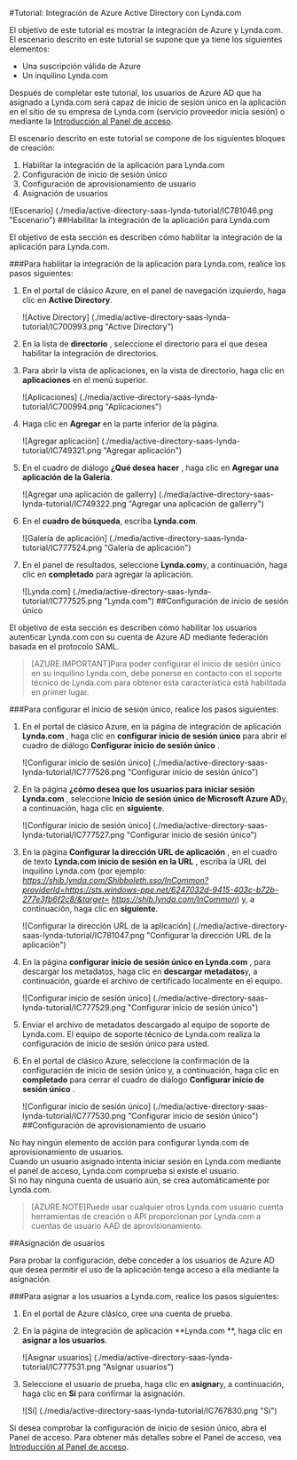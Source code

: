 <properties 
    pageTitle="Tutorial: Integración de Azure Active Directory con Lynda.com | Microsoft Azure" 
    description="Aprenda a usar Lynda.com con Azure Active Directory para habilitar el inicio de sesión único, aprovisionamiento automatizado y mucho más." 
    services="active-directory" 
    authors="jeevansd"  
    documentationCenter="na" 
    manager="femila"/>
<tags 
    ms.service="active-directory" 
    ms.devlang="na" 
    ms.topic="article" 
    ms.tgt_pltfrm="na" 
    ms.workload="identity" 
    ms.date="09/29/2016" 
    ms.author="jeedes" />

#<a name="tutorial-azure-active-directory-integration-with-lyndacom"></a>Tutorial: Integración de Azure Active Directory con Lynda.com
  
El objetivo de este tutorial es mostrar la integración de Azure y Lynda.com.  
El escenario descrito en este tutorial se supone que ya tiene los siguientes elementos:

-   Una suscripción válida de Azure
-   Un inquilino Lynda.com
  
Después de completar este tutorial, los usuarios de Azure AD que ha asignado a Lynda.com será capaz de inicio de sesión único en la aplicación en el sitio de su empresa de Lynda.com (servicio proveedor inicia sesión) o mediante la [Introducción al Panel de acceso](active-directory-saas-access-panel-introduction.md).
  
El escenario descrito en este tutorial se compone de los siguientes bloques de creación:

1.  Habilitar la integración de la aplicación para Lynda.com
2.  Configuración de inicio de sesión único
3.  Configuración de aprovisionamiento de usuario
4.  Asignación de usuarios

![Escenario] (./media/active-directory-saas-lynda-tutorial/IC781046.png "Escenario")
##<a name="enabling-the-application-integration-for-lyndacom"></a>Habilitar la integración de la aplicación para Lynda.com
  
El objetivo de esta sección es describen cómo habilitar la integración de la aplicación para Lynda.com.

###<a name="to-enable-the-application-integration-for-lyndacom-perform-the-following-steps"></a>Para habilitar la integración de la aplicación para Lynda.com, realice los pasos siguientes:

1.  En el portal de clásico Azure, en el panel de navegación izquierdo, haga clic en **Active Directory**.

    ![Active Directory] (./media/active-directory-saas-lynda-tutorial/IC700993.png "Active Directory")

2.  En la lista de **directorio** , seleccione el directorio para el que desea habilitar la integración de directorios.

3.  Para abrir la vista de aplicaciones, en la vista de directorio, haga clic en **aplicaciones** en el menú superior.

    ![Aplicaciones] (./media/active-directory-saas-lynda-tutorial/IC700994.png "Aplicaciones")

4.  Haga clic en **Agregar** en la parte inferior de la página.

    ![Agregar aplicación] (./media/active-directory-saas-lynda-tutorial/IC749321.png "Agregar aplicación")

5.  En el cuadro de diálogo **¿Qué desea hacer** , haga clic en **Agregar una aplicación de la Galería**.

    ![Agregar una aplicación de gallerry] (./media/active-directory-saas-lynda-tutorial/IC749322.png "Agregar una aplicación de gallerry")

6.  En el **cuadro de búsqueda**, escriba **Lynda.com**.

    ![Galería de aplicación] (./media/active-directory-saas-lynda-tutorial/IC777524.png "Galería de aplicación")

7.  En el panel de resultados, seleccione **Lynda.com**y, a continuación, haga clic en **completado** para agregar la aplicación.

    ![Lynda.com] (./media/active-directory-saas-lynda-tutorial/IC777525.png "Lynda.com")
##<a name="configuring-single-sign-on"></a>Configuración de inicio de sesión único
  
El objetivo de esta sección es describen cómo habilitar los usuarios autenticar Lynda.com con su cuenta de Azure AD mediante federación basada en el protocolo SAML.

>[AZURE.IMPORTANT]Para poder configurar el inicio de sesión único en su inquilino Lynda.com, debe ponerse en contacto con el soporte técnico de Lynda.com para obtener esta característica está habilitada en primer lugar.

###<a name="to-configure-single-sign-on-perform-the-following-steps"></a>Para configurar el inicio de sesión único, realice los pasos siguientes:

1.  En el portal de clásico Azure, en la página de integración de aplicación **Lynda.com** , haga clic en **configurar inicio de sesión único** para abrir el cuadro de diálogo **Configurar inicio de sesión único** .

    ![Configurar inicio de sesión único] (./media/active-directory-saas-lynda-tutorial/IC777526.png "Configurar inicio de sesión único")

2.  En la página **¿cómo desea que los usuarios para iniciar sesión Lynda.com** , seleccione **Inicio de sesión único de Microsoft Azure AD**y, a continuación, haga clic en **siguiente**.

    ![Configurar inicio de sesión único] (./media/active-directory-saas-lynda-tutorial/IC777527.png "Configurar inicio de sesión único")

3.  En la página **Configurar la dirección URL de aplicación** , en el cuadro de texto **Lynda.com inicio de sesión en la URL** , escriba la URL del inquilino Lynda.com (por ejemplo: *https://shib.lynda.com/Shibboleth.sso/InCommon?providerId=https://sts.windows-ppe.net/6247032d-9415-403c-b72b-277e3fb6f2c8/&target= https://shib.lynda.com/InCommon*) y, a continuación, haga clic en **siguiente**.

    ![Configurar la dirección URL de la aplicación] (./media/active-directory-saas-lynda-tutorial/IC781047.png "Configurar la dirección URL de la aplicación")

4.  En la página **configurar inicio de sesión único en Lynda.com** , para descargar los metadatos, haga clic en **descargar metadatos**y, a continuación, guarde el archivo de certificado localmente en el equipo.

    ![Configurar inicio de sesión único] (./media/active-directory-saas-lynda-tutorial/IC777529.png "Configurar inicio de sesión único")

5.  Enviar el archivo de metadatos descargado al equipo de soporte de Lynda.com. El equipo de soporte técnico de Lynda.com realiza la configuración de inicio de sesión único para usted.

6.  En el portal de clásico Azure, seleccione la confirmación de la configuración de inicio de sesión único y, a continuación, haga clic en **completado** para cerrar el cuadro de diálogo **Configurar inicio de sesión único** .

    ![Configurar inicio de sesión único] (./media/active-directory-saas-lynda-tutorial/IC777530.png "Configurar inicio de sesión único")
##<a name="configuring-user-provisioning"></a>Configuración de aprovisionamiento de usuario
  
No hay ningún elemento de acción para configurar Lynda.com de aprovisionamiento de usuarios.  
Cuando un usuario asignado intenta iniciar sesión en Lynda.com mediante el panel de acceso, Lynda.com comprueba si existe el usuario.  
Si no hay ninguna cuenta de usuario aún, se crea automáticamente por Lynda.com.

>[AZURE.NOTE]Puede usar cualquier otros Lynda.com usuario cuenta herramientas de creación o API proporcionan por Lynda.com a cuentas de usuario AAD de aprovisionamiento.

##<a name="assigning-users"></a>Asignación de usuarios
  
Para probar la configuración, debe conceder a los usuarios de Azure AD que desea permitir el uso de la aplicación tenga acceso a ella mediante la asignación.

###<a name="to-assign-users-to-lyndacom-perform-the-following-steps"></a>Para asignar a los usuarios a Lynda.com, realice los pasos siguientes:

1.  En el portal de Azure clásico, cree una cuenta de prueba.

2.  En la página de integración de aplicación **Lynda.com **, haga clic en **asignar a los usuarios**.

    ![Asignar usuarios] (./media/active-directory-saas-lynda-tutorial/IC777531.png "Asignar usuarios")

3.  Seleccione el usuario de prueba, haga clic en **asignar**y, a continuación, haga clic en **Sí** para confirmar la asignación.

    ![Sí] (./media/active-directory-saas-lynda-tutorial/IC767830.png "Sí")
  
Si desea comprobar la configuración de inicio de sesión único, abra el Panel de acceso. Para obtener más detalles sobre el Panel de acceso, vea [Introducción al Panel de acceso](active-directory-saas-access-panel-introduction.md).